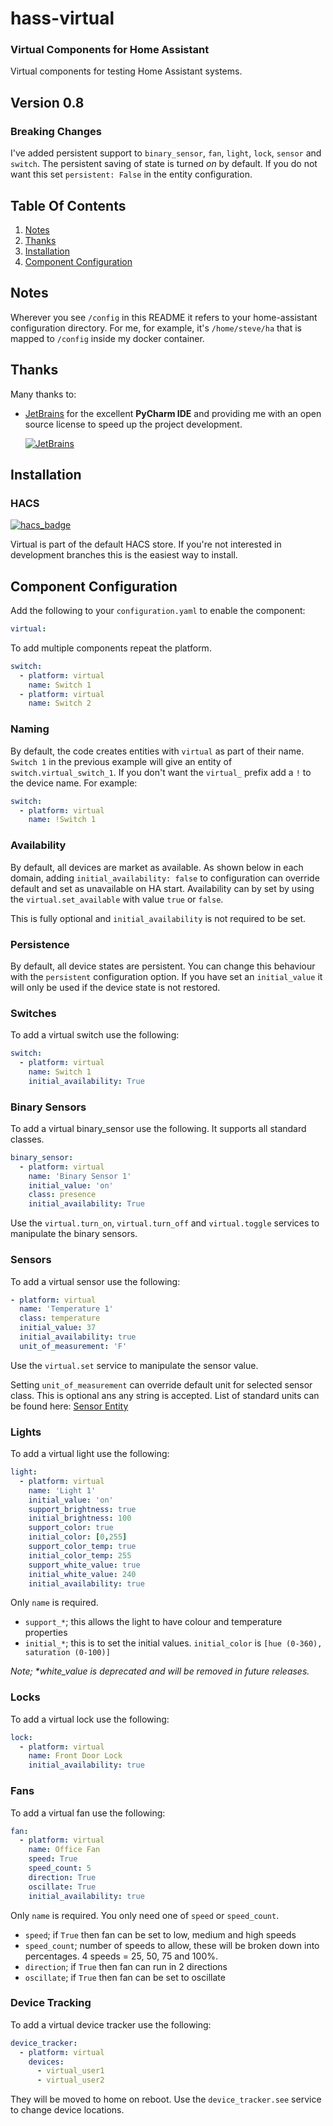 # hass-virtual
### Virtual Components for Home Assistant
Virtual components for testing Home Assistant systems.

## Version 0.8

### **Breaking Changes**

I've added persistent support to `binary_sensor`, `fan`, `light`, `lock`,
`sensor` and `switch`. The persistent saving of state is turned *on* by default.
If you do not want this set `persistent: False` in the entity configuration.


## Table Of Contents
1. [Notes](#Notes)
1. [Thanks](#Thanks)
1. [Installation](#Installation)
1. [Component Configuration](#Component-Configuration)


## Notes
Wherever you see `/config` in this README it refers to your home-assistant
configuration directory. For me, for example, it's `/home/steve/ha` that is
mapped to `/config` inside my docker container.


## Thanks
Many thanks to:
* [JetBrains](https://www.jetbrains.com/?from=hass-aarlo) for the excellent
  **PyCharm IDE** and providing me with an open source license to speed up the
  project development.

  [![JetBrains](/images/jetbrains.svg)](https://www.jetbrains.com/?from=hass-aarlo)


## Installation

### HACS
[![hacs_badge](https://img.shields.io/badge/HACS-Default-orange.svg?style=for-the-badge)](https://github.com/hacs/integration)

Virtual is part of the default HACS store. If you're not interested in
development branches this is the easiest way to install.


## Component Configuration

Add the following to your `configuration.yaml` to enable the component:

```yaml
virtual:
```

To add multiple components repeat the platform.

```yaml
switch:
  - platform: virtual
    name: Switch 1
  - platform: virtual
    name: Switch 2
```

### Naming

By default, the code creates entities with `virtual` as part of their name.
`Switch 1` in the previous example will give an entity of
`switch.virtual_switch_1`. If you don't want the `virtual_` prefix add a `!`
to the device name. For example:

```yaml
switch:
  - platform: virtual
    name: !Switch 1
```


### Availability

By default, all devices are market as available.
As shown below in each domain, adding `initial_availability: false`
to configuration can override default and set as unavailable on HA start.
Availability can by set by using the `virtual.set_available`
with value `true` or `false`.

This is fully optional and `initial_availability` is not required to be set.


### Persistence
By default, all device states are persistent. You can change this behaviour with
the `persistent` configuration option. If you have set an `initial_value` it will
only be used if the device state is not restored.


### Switches

To add a virtual switch use the following:

```yaml
switch:
  - platform: virtual
    name: Switch 1
    initial_availability: True
```


### Binary Sensors
To add a virtual binary_sensor use the following. It supports all standard
classes.

```yaml
binary_sensor:
  - platform: virtual
    name: 'Binary Sensor 1'
    initial_value: 'on'
    class: presence
    initial_availability: True
```

Use the `virtual.turn_on`, `virtual.turn_off` and `virtual.toggle` services to
manipulate the binary sensors.


### Sensors

To add a virtual sensor use the following:

```yaml
- platform: virtual
  name: 'Temperature 1'
  class: temperature
  initial_value: 37
  initial_availability: true
  unit_of_measurement: 'F'
```

Use the `virtual.set` service to manipulate the sensor value.

Setting `unit_of_measurement` can override default unit for selected sensor class.
This is optional ans any string is accepted. List of standard units can be found here:
[Sensor Entity](https://developers.home-assistant.io/docs/core/entity/sensor/)

### Lights

To add a virtual light use the following:

```yaml
light:
  - platform: virtual
    name: 'Light 1'
    initial_value: 'on'
    support_brightness: true
    initial_brightness: 100
    support_color: true
    initial_color: [0,255]
    support_color_temp: true
    initial_color_temp: 255
    support_white_value: true
    initial_white_value: 240
    initial_availability: true
```

Only `name` is required.
- `support_*`; this allows the light to have colour and temperature properties
- `initial_*`; this is to set the initial values. `initial_color` is `[hue
  (0-360), saturation (0-100)]`

_Note; *white_value is deprecated and will be removed in future releases._

### Locks

To add a virtual lock use the following:

```yaml
lock:
  - platform: virtual
    name: Front Door Lock
    initial_availability: true
```


### Fans

To add a virtual fan use the following:

```yaml
fan:
  - platform: virtual
    name: Office Fan
    speed: True
    speed_count: 5
    direction: True
    oscillate: True
    initial_availability: true
```

Only `name` is required. You only need one of `speed` or `speed_count`.
- `speed`; if `True` then fan can be set to low, medium and high speeds
- `speed_count`; number of speeds to allow, these will be broken down into
  percentages. 4 speeds = 25, 50, 75 and 100%.
- `direction`; if `True` then fan can run in 2 directions
- `oscillate`; if `True` then fan can be set to oscillate


### Device Tracking

To add a virtual device tracker use the following:

```yaml
device_tracker:
  - platform: virtual
    devices:
      - virtual_user1
      - virtual_user2
```

They will be moved to home on reboot. Use the `device_tracker.see` service to
change device locations.
